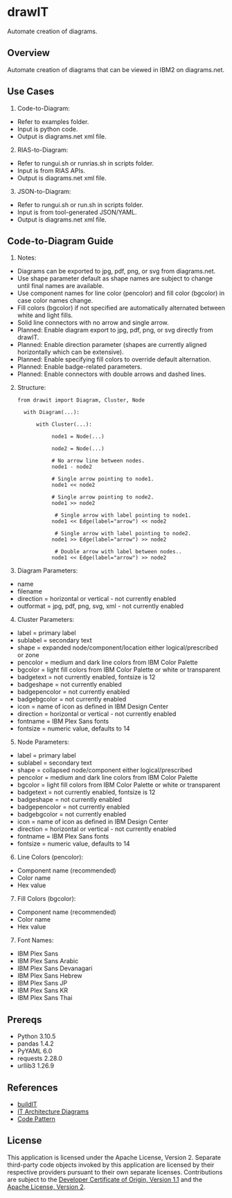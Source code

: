 # drawIT
Automate creation of diagrams.

## Overview

Automate creation of diagrams that can be viewed in IBM2 on diagrams.net.

## Use Cases

1. Code-to-Diagram: 
  - Refer to examples folder.
  - Input is python code.
  - Output is diagrams.net xml file.
2. RIAS-to-Diagram:
  - Refer to rungui.sh or runrias.sh in scripts folder.
  - Input is from RIAS APIs.
  - Output is diagrams.net xml file.
3. JSON-to-Diagram:
  - Refer to rungui.sh or run.sh in scripts folder.
  - Input is from tool-generated JSON/YAML.
  - Output is diagrams.net xml file.

## Code-to-Diagram Guide

1. Notes:

- Diagrams can be exported to jpg, pdf, png, or svg from diagrams.net.
- Use shape parameter default as shape names are subject to change until final names are available.
- Use component names for line color (pencolor) and fill color (bgcolor) in case color names change.
- Fill colors (bgcolor) if not specified are automatically alternated between white and light fills.
- Solid line connectors with no arrow and single arrow.
- Planned: Enable diagram export to jpg, pdf, png, or svg directly from drawIT.
- Planned: Enable direction parameter (shapes are currently aligned horizontally which can be extensive).
- Planned: Enable specifying fill colors to override default alternation.
- Planned: Enable badge-related parameters.
- Planned: Enable connectors with double arrows and dashed lines.

2. Structure:

     `from drawit import Diagram, Cluster, Node`

         with Diagram(...):

             with Cluster(...):

                  node1 = Node(...)

                  node2 = Node(...)

                  # No arrow line between nodes.
                  node1 - node2

                  # Single arrow pointing to node1.
                  node1 << node2

                  # Single arrow pointing to node2.
                  node1 >> node2

                   # Single arrow with label pointing to node1.
                  node1 << Edge(label="arrow") << node2  

                   # Single arrow with label pointing to node2.
                  node1 >> Edge(label="arrow") >> node2  

                   # Double arrow with label between nodes..
                  node1 << Edge(label="arrow") >> node2  

3. Diagram Parameters:

- name
- filename
- direction = horizontal or vertical - not currently enabled
- outformat = jpg, pdf, png, svg, xml - not currently enabled

4. Cluster Parameters:

- label = primary label
- sublabel = secondary text
- shape = expanded node/component/location either logical/prescribed or zone
- pencolor = medium and dark line colors from IBM Color Palette
- bgcolor = light fill colors from IBM Color Palette or white or transparent
- badgetext = not currently enabled, fontsize is 12
- badgeshape = not currently enabled
- badgepencolor = not currently enabled 
- badgebgcolor = not currently enabled
- icon = name of icon as defined in IBM Design Center
- direction = horizontal or vertical - not currently enabled
- fontname = IBM Plex Sans fonts
- fontsize = numeric value, defaults to 14

5. Node Parameters:

- label = primary label
- sublabel = secondary text
- shape = collapsed node/component either logical/prescribed
- pencolor = medium and dark line colors from IBM Color Palette
- bgcolor = light fill colors from IBM Color Palette or white or transparent
- badgetext = not currently enabled, fontsize is 12
- badgeshape = not currently enabled
- badgepencolor = not currently enabled 
- badgebgcolor = not currently enabled
- icon = name of icon as defined in IBM Design Center
- direction = horizontal or vertical - not currently enabled
- fontname = IBM Plex Sans fonts
- fontsize = numeric value, defaults to 14

6. Line Colors (pencolor):

- Component name (recommended)
- Color name
- Hex value

7. Fill Colors (bgcolor):

- Component name (recommended)
- Color name
- Hex value

7. Font Names:

- IBM Plex Sans
- IBM Plex Sans Arabic
- IBM Plex Sans Devanagari
- IBM Plex Sans Hebrew
- IBM Plex Sans JP
- IBM Plex Sans KR
- IBM Plex Sans Thai

## Prereqs

- Python 3.10.5
- pandas 1.4.2
- PyYAML 6.0
- requests 2.28.0
- urllib3 1.26.9

## References

- [buildIT](https://github.com/IBM/buildit)
- [IT Architecture Diagrams](https://github.com/IBM/it-architecture-diagrams)
- [Code Pattern](https://github.com/IBM/codepattern-multitier-vpc)

## License

This application is licensed under the Apache License, Version 2.  Separate third-party code objects invoked by this application are licensed by their respective providers pursuant to their own separate licenses.  Contributions are subject to the [Developer Certificate of Origin, Version 1.1](https://developercertificate.org/) and the [Apache License, Version 2](https://www.apache.org/licenses/LICENSE-2.0.txt).

